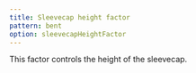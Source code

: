 ```yaml
---
title: Sleevecap height factor
pattern: bent
option: sleevecapHeightFactor
---
```


This factor controls the height of the sleevecap.